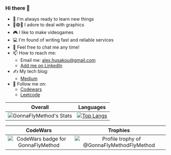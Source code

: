 ### Hi there 👋

- 🔭 I'm always ready to learn new things
- 🔴🟢🔵 I adore to deal with graphics
- 🎮 I like to make videogames
- 💻 I'm found of writing fast and reliable services
- 💬 Feel free to chat me any time!
- 📫 How to reach me:
  - Email me: alex.husakou@gmail.com
  - [Add me on LinkedIn](https://www.linkedin.com/in/aliaksandr-husakou/)
- ✍️ My tech blog:
  - [Medium](https://medium.com/@alex.husakou)
- 👀 Follow me on:
  - [Codewars](https://www.codewars.com/users/GonnaFlyMethod/)
  - [Leetcode](https://leetcode.com/GonnaFlyMethod/)

Overall                    |  Languages
:-------------------------:|:-------------------------:
![GonnaFlyMethod's Stats](https://github-readme-stats.vercel.app/api?username=GonnaFlyMethod&show_icons=true)  | [![Top Langs](https://github-readme-stats.vercel.app/api/top-langs/?username=GonnaFlyMethod&langs_count=8&layout=compact)](https://github.com/GonnaFlyMethod)



CodeWars                   |  Trophies
:-------------------------:|:-------------------------:
![CodeWars badge for GonnaFlyMethod](https://www.codewars.com/users/GonnaFlyMethod/badges/large)  |  ![Profile trophy of @GonnaFlyMethodFlyMethod](https://github-profile-trophy.vercel.app/?username=GonnaFlyMethod)
